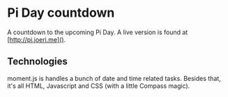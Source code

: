 # Pi Day countdown
A countdown to the upcoming Pi Day. A live version is found at [http://pi.joeri.me]().

## Technologies
moment.js is handles a bunch of date and time related tasks. Besides that, it's all HTML, Javascript and CSS (with a little Compass magic).